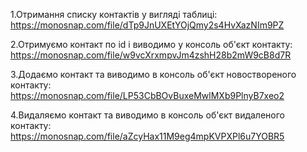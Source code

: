 1.Отримання списку контактів у вигляді таблиці:
https://monosnap.com/file/dTp9JnUXEtYOjQmy2s4HvXazNIm9PZ

2.Отримуємо контакт по id і виводимо у консоль об'єкт контакту:
https://monosnap.com/file/w9vcXrxmpvJm4zshH28b2mW9cB8d7R

3.Додаємо контакт та виводимо в консоль об'єкт новоствореного контакту:
https://monosnap.com/file/LP53CbBOvBuxeMwlMXb9PlnyB7xeo2

4.Видаляємо контакт та виводимо в консоль об'єкт видаленого контакту:
https://monosnap.com/file/aZcyHax11M9eg4mpKVPXPl6u7YOBR5
